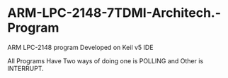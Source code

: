 # ARM-LPC-2148-7TDMI-Architech.-Program
ARM LPC-2148 program Developed on Keil v5 IDE 

All Programs Have Two ways of doing one is POLLING and Other is INTERRUPT.

